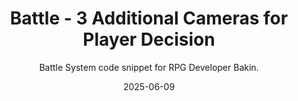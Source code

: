 ---
title: Battle - 3 Additional Cameras for Player Decision
subtitle: Battle System code snippet for RPG Developer Bakin.
date: 2025-06-09
time: 15:32
thumbnail: images/code_snippet_thumb.png
github_link: https://github.com/Meringue-Rouge/bakin-battle-system-snippets/blob/main/Player%20Decision%3A%20Additional%20Cameras.md
content: |
  - **Makes the battle system use three additional normal cameras (not battle cameras) during the command decision phase: one for the player decision menus, one for targeting enemy targets, and one for targeting allies. Requires the creation of 3 different cameras for it to work properly.**
  - バトルシステムは、コマンド決定フェイズに3つの追加カメラ（バトルカメラではない）を使用するようになります：1つはプレイヤーの決定メニュー用、1つは敵のターゲット用、1つは味方のターゲット用です。 正しく動作させるには、3つの異なるカメラを作成する必要があります。
---